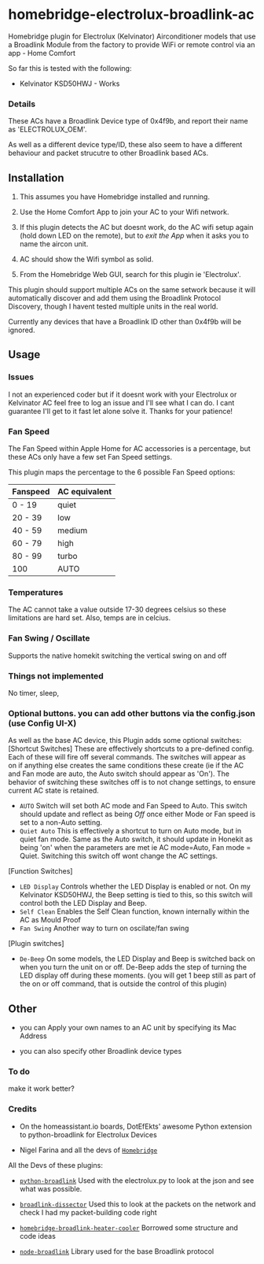 
# homebridge-electrolux-broadlink-ac

Homebridge plugin for Electrolux (Kelvinator) Airconditioner models that use a Broadlink Module from the factory to provide WiFi or remote control via an app - Home Comfort

So far this is tested with the following:

* Kelvinator KSD50HWJ - Works

### Details

These ACs have a Broadlink Device type of 0x4f9b, and report their name as 'ELECTROLUX_OEM'.

As well as a different device type/ID, these also seem to have a different behaviour and packet strucutre to other Broadlink based ACs.

## Installation

1. This assumes you have Homebridge installed and running. 

2. Use the Home Comfort App to join your AC to your Wifi network.

3. If this plugin detects the AC but doesnt work, do the AC wifi setup again (hold down LED on the remote), but to *exit the App* when it asks you to name the aircon unit.

4. AC should show the Wifi symbol as solid.

5. From the Homebridge Web GUI, search for this plugin ie 'Electrolux'.

This plugin should support multiple ACs on the same setwork because it will automatically discover and add them using the Broadlink Protocol Discovery, though I havent tested multiple units in the real world.

Currently any devices that have a Broadlink ID other than 0x4f9b will be ignored.

## Usage

### Issues

I not an experienced coder but if it doesnt work with your Electrolux or Kelvinator AC feel free to log an issue and I'll see what I can do. I cant guarantee I'll get to it fast let alone solve it. Thanks for your patience!

### Fan Speed

The Fan Speed within Apple Home for AC accessories is a percentage, but these ACs only have a few set Fan Speed settings.

This plugin maps the percentage to the 6 possible Fan Speed options:


| Fanspeed | AC equivalent |
|--------- | --------------|
| 0 - 19   | quiet         |
| 20 - 39  | low           |
| 40 - 59  | medium        |
| 60 - 79  | high          |
| 80 - 99  | turbo         |
| 100      | AUTO          |


### Temperatures

The AC cannot take a value outside 17-30 degrees celsius so these limitations are hard set. Also, temps are in celcius.

### Fan Swing / Oscillate

Supports the native homekit switching the vertical swing on and off

### Things not implemented

No timer, sleep, 

### Optional buttons. you can add other buttons via the config.json (use Config UI-X)

As well as the base AC device, this Plugin adds some optional switches:
[Shortcut Switches]
These are effectively shortcuts to a pre-defined config. Each of these will fire off several commands. The switches will appear as on if anything else creates the same conditions these create (ie if the AC and Fan mode are auto, the Auto switch should appear as 'On'). The behavior of switching these switches off is to not change settings, to ensure current AC state is retained.
* `AUTO` Switch will set both AC mode and Fan Speed to Auto. This switch should update and reflect as being *Off* once either Mode or Fan speed is set to a non-Auto setting.
* `Quiet Auto` This is effectively a shortcut to turn on Auto mode, but in quiet fan mode. Same as the Auto switch, it should update in Honekit as being 'on' when the parameters are met ie AC mode=Auto, Fan mode = Quiet. Switching this switch off wont change the AC settings.

[Function Switches]
* `LED Display` Controls whether the LED Display is enabled or not. On my Kelvinator KSD50HWJ, the Beep setting is tied to this, so this switch will control both the LED Display and Beep.
* `Self Clean` Enables the Self Clean function, known internally within the AC as Mould Proof
* `Fan Swing` Another way to turn on oscilate/fan swing

[Plugin switches]
* `De-Beep` On some models, the LED Display and Beep is switched back on when you turn the unit on or off. De-Beep adds the step of turning the LED display off during these moments. (you will get 1 beep still as part of the on or off command, that is outside the control of this plugin)


## Other

* you can Apply your own names to an AC unit by specifying its Mac Address

* you can also specify other Broadlink device types

### To do

make it work better?


### Credits

* On the homeassistant.io boards, DotEfEkts' awesome Python extension to python-broadlink for Electrolux Devices

* Nigel Farina and all the devs of [`Homebridge`](homebridge.io)

All the Devs of these plugins:

* [`python-broadlink`](https://github.com/mjg59/python-broadlink]) Used with the electrolux.py to look at the json and see what was possible.

* [`broadlink-dissector`](https://github.com/csabavirag/broadlink-dissector) Used this to look at the packets on the network and check I had my packet-building code right

* [`homebridge-broadlink-heater-cooler`](https://github.com/makleso6/homebridge-broadlink-heater-cooler) Borrowed some structure and code ideas

* [`node-broadlink`](https://github.com/ThomasTavernier/node-broadlink) Library used for the base Broadlink protocol

